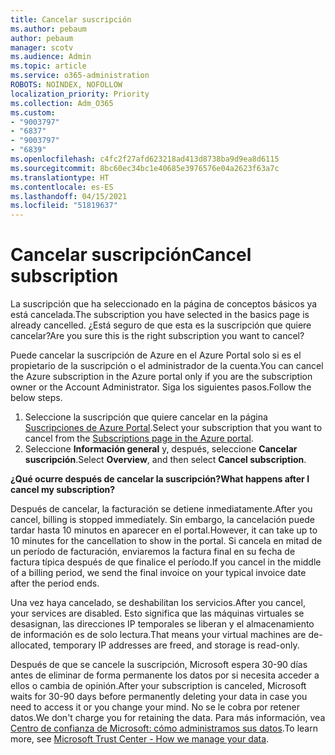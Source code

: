 ```yaml
---
title: Cancelar suscripción
ms.author: pebaum
author: pebaum
manager: scotv
ms.audience: Admin
ms.topic: article
ms.service: o365-administration
ROBOTS: NOINDEX, NOFOLLOW
localization_priority: Priority
ms.collection: Adm_O365
ms.custom:
- "9003797"
- "6837"
- "9003797"
- "6839"
ms.openlocfilehash: c4fc2f27afd623218ad413d8738ba9d9ea8d6115
ms.sourcegitcommit: 8bc60ec34bc1e40685e3976576e04a2623f63a7c
ms.translationtype: HT
ms.contentlocale: es-ES
ms.lasthandoff: 04/15/2021
ms.locfileid: "51819637"
---
```

# <a name="cancel-subscription"></a><span data-ttu-id="30ca5-102">Cancelar suscripción</span><span class="sxs-lookup"><span data-stu-id="30ca5-102">Cancel subscription</span></span>

<span data-ttu-id="30ca5-103">La suscripción que ha seleccionado en la página de conceptos básicos ya está cancelada.</span><span class="sxs-lookup"><span data-stu-id="30ca5-103">The subscription you have selected in the basics page is already cancelled.</span></span> <span data-ttu-id="30ca5-104">¿Está seguro de que esta es la suscripción que quiere cancelar?</span><span class="sxs-lookup"><span data-stu-id="30ca5-104">Are you sure this is the right subscription you want to cancel?</span></span>

<span data-ttu-id="30ca5-105">Puede cancelar la suscripción de Azure en el Azure Portal solo si es el propietario de la suscripción o el administrador de la cuenta.</span><span class="sxs-lookup"><span data-stu-id="30ca5-105">You can cancel the Azure subscription in the Azure portal only if you are the subscription owner or the Account Administrator.</span></span> <span data-ttu-id="30ca5-106">Siga los siguientes pasos.</span><span class="sxs-lookup"><span data-stu-id="30ca5-106">Follow the below steps.</span></span>

1. <span data-ttu-id="30ca5-107">Seleccione la suscripción que quiere cancelar en la página [Suscripciones de Azure Portal](https://ms.portal.azure.com/#blade/Microsoft_Azure_Billing/SubscriptionsBlade).</span><span class="sxs-lookup"><span data-stu-id="30ca5-107">Select your subscription that you want to cancel from the [Subscriptions page in the Azure portal](https://ms.portal.azure.com/#blade/Microsoft_Azure_Billing/SubscriptionsBlade).</span></span>
2. <span data-ttu-id="30ca5-108">Seleccione **Información general** y, después, seleccione **Cancelar suscripción**.</span><span class="sxs-lookup"><span data-stu-id="30ca5-108">Select **Overview**, and then select **Cancel subscription**.</span></span>

<span data-ttu-id="30ca5-109">**¿Qué ocurre después de cancelar la suscripción?**</span><span class="sxs-lookup"><span data-stu-id="30ca5-109">**What happens after I cancel my subscription?**</span></span>

<span data-ttu-id="30ca5-110">Después de cancelar, la facturación se detiene inmediatamente.</span><span class="sxs-lookup"><span data-stu-id="30ca5-110">After you cancel, billing is stopped immediately.</span></span> <span data-ttu-id="30ca5-111">Sin embargo, la cancelación puede tardar hasta 10 minutos en aparecer en el portal.</span><span class="sxs-lookup"><span data-stu-id="30ca5-111">However, it can take up to 10 minutes for the cancellation to show in the portal.</span></span> <span data-ttu-id="30ca5-112">Si cancela en mitad de un período de facturación, enviaremos la factura final en su fecha de factura típica después de que finalice el período.</span><span class="sxs-lookup"><span data-stu-id="30ca5-112">If you cancel in the middle of a billing period, we send the final invoice on your typical invoice date after the period ends.</span></span>

<span data-ttu-id="30ca5-113">Una vez haya cancelado, se deshabilitan los servicios.</span><span class="sxs-lookup"><span data-stu-id="30ca5-113">After you cancel, your services are disabled.</span></span> <span data-ttu-id="30ca5-114">Esto significa que las máquinas virtuales se desasignan, las direcciones IP temporales se liberan y el almacenamiento de información es de solo lectura.</span><span class="sxs-lookup"><span data-stu-id="30ca5-114">That means your virtual machines are de-allocated, temporary IP addresses are freed, and storage is read-only.</span></span>

<span data-ttu-id="30ca5-115">Después de que se cancele la suscripción, Microsoft espera 30-90 días antes de eliminar de forma permanente los datos por si necesita acceder a ellos o cambia de opinión.</span><span class="sxs-lookup"><span data-stu-id="30ca5-115">After your subscription is canceled, Microsoft waits for 30-90 days before permanently deleting your data in case you need to access it or you change your mind.</span></span> <span data-ttu-id="30ca5-116">No se le cobra por retener datos.</span><span class="sxs-lookup"><span data-stu-id="30ca5-116">We don't charge you for retaining the data.</span></span> <span data-ttu-id="30ca5-117">Para más información, vea [Centro de confianza de Microsoft: cómo administramos sus datos](https://www.microsoft.com/trust-center/privacy/data-management#leave).</span><span class="sxs-lookup"><span data-stu-id="30ca5-117">To learn more, see [Microsoft Trust Center - How we manage your data](https://www.microsoft.com/trust-center/privacy/data-management#leave).</span></span>

